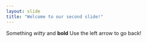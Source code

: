 ```yaml
---
layout: slide
title: "Welcome to our second slide!"
---
```

Something *witty* and **bold**
Use the left arrow to go back!
